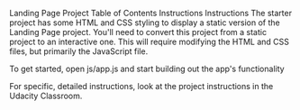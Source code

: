 Landing Page Project
Table of Contents
Instructions
Instructions
The starter project has some HTML and CSS styling to display a static version of the Landing Page project. You'll need to convert this project from a static project to an interactive one. This will require modifying the HTML and CSS files, but primarily the JavaScript file.

To get started, open js/app.js and start building out the app's functionality

For specific, detailed instructions, look at the project instructions in the Udacity Classroom.